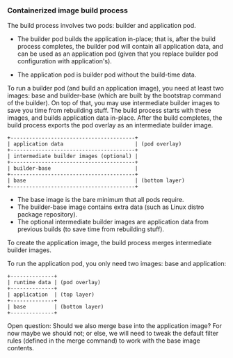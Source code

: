 ### Containerized image build process

The build process involves two pods: builder and application pod.

* The builder pod builds the application in-place; that is, after the
  build process completes, the builder pod will contain all application
  data, and can be used as an application pod (given that you replace
  builder pod configuration with application's).

* The application pod is builder pod without the build-time data.

To run a builder pod (and build an application image), you need at least
two images: base and builder-base (which are built by the bootstrap
command of the builder).  On top of that, you may use intermediate
builder images to save you time from rebuilding stuff.  The build
process starts with these images, and builds application data in-place.
After the build completes, the build process exports the pod overlay as
an intermediate builder image.

    +----------------------------------------+
    | application data                       | (pod overlay)
    +----------------------------------------+
    | intermediate builder images (optional) |
    +----------------------------------------+
    | builder-base                           |
    +----------------------------------------+
    | base                                   | (bottom layer)
    +----------------------------------------+

* The base image is the bare minimum that all pods require.
* The builder-base image contains extra data (such as Linux distro
  package repository).
* The optional intermediate builder images are application data from
  previous builds (to save time from rebuilding stuff).

To create the application image, the build process merges intermediate
builder images.

To run the application pod, you only need two images: base and
application:

    +--------------+
    | runtime data | (pod overlay)
    +--------------+
    | application  | (top layer)
    +--------------+
    | base         | (bottom layer)
    +--------------+

Open question: Should we also merge base into the application image?
For now maybe we should not; or else, we will need to tweak the default
filter rules (defined in the merge command) to work with the base image
contents.
